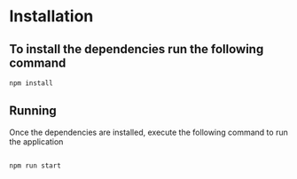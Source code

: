 # Installation
## To install the dependencies run the following command

```javascript
npm install 
```


## Running
Once the dependencies are installed, execute the following command to run the application

```javascript

npm run start
```
